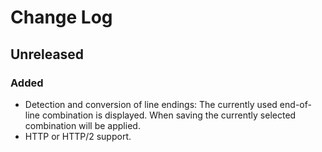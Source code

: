 # Change Log

## Unreleased
### Added
- Detection and conversion of line endings: The currently used end-of-line combination is displayed. When saving the currently selected combination will be applied. 
- HTTP or HTTP/2 support.